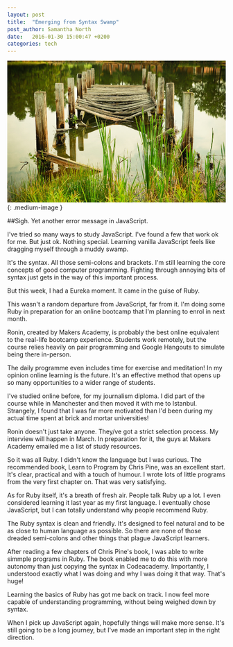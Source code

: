 ```yaml
---
layout: post
title:  "Emerging from Syntax Swamp"
post_author: Samantha North
date:   2016-01-30 15:00:47 +0200
categories: tech 
---
```


![Swamp](/images/swamp.jpg){: .medium-image }

##Sigh. Yet another error message in JavaScript. 

I've tried so many ways to study JavaScript. I've found a few that work ok for me. But just ok. Nothing special. Learning vanilla JavaScript feels like dragging myself through a muddy swamp.

It's the syntax. All those semi-colons and brackets. I'm still learning the core concepts of good computer programming. Fighting through annoying bits of syntax just gets in the way of this important process.

But this week, I had a Eureka moment. It came in the guise of Ruby. 

This wasn't a random departure from JavaScript, far from it. I'm doing some Ruby in preparation for an online bootcamp that I'm planning to enrol in next month.

Ronin, created by Makers Academy, is probably the best online equivalent to the real-life bootcamp experience. Students work remotely, but the course relies heavily on pair programming and Google Hangouts to simulate being there in-person. 

The daily programme even includes time for exercise and meditation! In my opinion online learning is the future. It's an effective method that opens up so many opportunities to a wider range of students. 

I've studied online before, for my journalism diploma. I did part of the course while in Manchester and then moved it with me to Istanbul. Strangely, I found that I was far more motivated than I'd been during my actual time spent at brick and mortar universities! 

Ronin doesn't just take anyone. They/ve got a strict selection process. My interview will happen in March. In preparation for it, the guys at Makers Academy emailed me a list of study resources. 

So it was all Ruby. I didn't know the language but I was curious. The recommended book, Learn to Program by Chris Pine, was an excellent start. It's clear, practical and with a touch of humour. I wrote lots of little programs from the very first chapter on. That was very satisfying. 

As for Ruby itself, it's a breath of fresh air. People talk Ruby up a lot. I even considered learning it last year as my first language. I eventually chose JavaScript, but I can totally understand why people recommend Ruby. 

The Ruby syntax is clean and friendly. It's designed to feel natural and to be as close to human language as possible. So there are none of those dreaded semi-colons and other things that plague JavaScript learners. 

After reading a few chapters of Chris Pine's book, I was able to write simmple programs in Ruby. The book enabled me to do this with more autonomy than just copying the syntax in Codeacademy. Importantly, I understood exactly what I was doing and why I was doing it that way. That's huge! 

Learning the basics of Ruby has got me back on track. I now feel more capable of understanding programming, without being weighed down by syntax.

 When I pick up JavaScript again, hopefully things will make more sense. It's still going to be a long journey, but I've made an important step in the right direction.

 